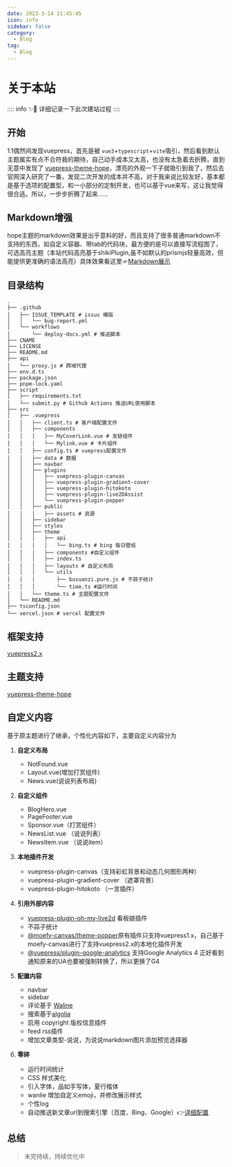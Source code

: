 ```yaml
---
date: 2023-3-14 21:45:45
icon: info
sidebar: false
category:
  - Blog
tag:
  - Blog
---
```

# 关于本站

:::: info ✨📒
详细记录一下此次建站过程
::::

## 开始

<!-- 之前的博客是基于jekyll打造的，要添加和定制化的东西都只能基于html+js+css完成，有些麻烦，所以一直有想更换引擎的想法
直到 -->

1.1偶然间发现vuepress，首先是被 `vue3`+`typescript`+`vite`吸引，然后看到默认主题属实有点不合符我的期待，自己动手成本又太高，也没有太急着去折腾，直到无意中发现了
[vuepress-theme-hope](https://theme-hope.vuejs.press/zh/)，漂亮的外观一下子就吸引到我了，然后去官网深入研究了一番，发现二次开发的成本并不高，对于我来说比较友好，基本都是基于选项的配置型，和一小部分的定制开发，也可以基于vue来写，这让我觉得很合适。所以，一步步折腾了起来……

## Markdown增强

hope主题的markdown效果是出乎意料的好，而且支持了很多普通markdown不支持的东西，如自定义容器、带tab的代码块，最方便的是可以直接写流程图了，可选高亮主题（本站代码高亮基于shikiPlugin,虽不如默认的prismjs轻量高效，但能提供更准确的语法高亮）具体效果看这里☞[Markdown展示](/demo/markdown.md)

## 目录结构

```shell
.
├── .github
│   ├── ISSUE_TEMPLATE # issus 模版
│   │   └── bug-report.yml
│   └── workflows
│       └── deploy-docs.yml # 推送脚本
├── CNAME
├── LICENSE
├── README.md
├── api
│   └── proxy.js # 跨域代理
├── env.d.ts
├── package.json
├── pnpm-lock.yaml
├── script
│   ├── requirements.txt 
│   └── submit.py # Github Actions 推送URL使用脚本
├── src
│   ├── .vuepress
│   │   ├── client.ts # 客户端配置文件
│   │   ├── components
│   │   │   ├── MyCoverLink.vue # 友链组件
│   │   │   └── Mylink.vue # 卡片组件
│   │   ├── config.ts # vuepress配置文件
│   │   ├── data # 数据
│   │   ├── navbar
│   │   ├── plugins
│   │   │   ├── vuepress-plugin-canvas
│   │   │   ├── vuepress-plugin-gradient-cover
│   │   │   ├── vuepress-plugin-hitokoto
│   │   │   ├── vuepress-plugin-live2DAssist
│   │   │   └── vuepress-plugin-popper
│   │   ├── public
│   │   │   ├── assets # 资源
│   │   ├── sidebar
│   │   ├── styles
│   │   ├── theme
│   │   │   ├── api
│   │   │   │   └── bing.ts # bing 每日壁纸
│   │   │   ├── components #自定义组件
│   │   │   ├── index.ts
│   │   │   ├── layouts # 自定义布局
│   │   │   └── utils
│   │   │       ├── busuanzi.pure.js # 不蒜子统计
│   │   │       └── time.ts #运行时间
│   │   └── theme.ts # 主题配置文件
│   └── README.md
├── tsconfig.json
└── vercel.json # vercel 配置文件
```

## 框架支持

[vuepress2.x](https://v2.vuepress.vuejs.org/zh/)

## 主题支持

[vuepress-theme-hope](https://theme-hope.vuejs.press/zh/)

## 自定义内容

基于原主题进行了继承，个性化内容如下，主要自定义内容分为

1. **自定义布局**

   - NotFound.vue
   - Layout.vue(增加打赏组件)
   - News.vue(说说列表布局)
2. **自定义组件**

   - BlogHero.vue
   - PageFooter.vue
   - Sponsor.vue（打赏组件）
   - NewsList.vue （说说列表）
   - NewsItem.vue （说说item）
3. **本地插件开发**

   - vuepress-plugin-canvas（支持彩虹背景和动态几何图形两种）
   - vuepress-plugin-gradient-cover （遮罩背景）
   - vuepress-plugin-hitokoto （一言插件）

   <!-- - vuepress-plugin-live2DAssist （看板娘辅助，由于子页有sidebar，看板娘会挡住，所以写了一个子页隐藏的小东西）
   - vuepress-plugin-popper （鼠标特效，基于[@moefy-canvas/theme-popper](https://github.com/moefyit/moefy-canvas)） -->
4. **引用外部内容**

   - [vuepress-plugin-oh-my-live2d](https://github.com/oh-my-live2d/vuepress-plugin-oh-my-live2d) 看板娘插件
   - 不蒜子统计
   - [@moefy-canvas/theme-popper](https://github.com/moefyit/moefy-canvas)原有插件只支持vuepress1.x，自己基于moefy-canvas进行了支持vuepress2.x的本地化插件开发
   - [@vuepress/plugin-google-analytics](https://v2.vuepress.vuejs.org/zh/reference/plugin/google-analytics.html) 支持Google Analytics 4 正好看到通知原来的UA也要被强制转换了，所以更换了G4
5. **配置内容**

   - navbar
   - sidebar
   - 评论基于 [Waline](https://waline.js.org/)
   - 搜索基于[algolia](https://www.algolia.com/developers/?utm_content=powered_by&utm_source=localhost&utm_medium=referral&utm_campaign=docsearch)
   - 启用 copyright 版权信息插件
   - feed rss插件
   - 增加文章类型-说说，为说说markdown图片添加预览选择器
6. **零碎**

   - 运行时间统计
   - CSS 样式美化
   - 引入字体，品如手写体，夏行楷体
   - wanlie 增加自定义emoji，并修改展示样式
   - 个性log
   - 自动推送新文章url到搜索引擎（百度、Bing、Google）👉[详细配置](/platform/github/github-action)

## 总结

> 未完待续，持续优化中

<!-- > 
本地插件，喜欢自取，源码公开，点击右上角，github图标即可，当然不要忘记点个✨哦 -->
